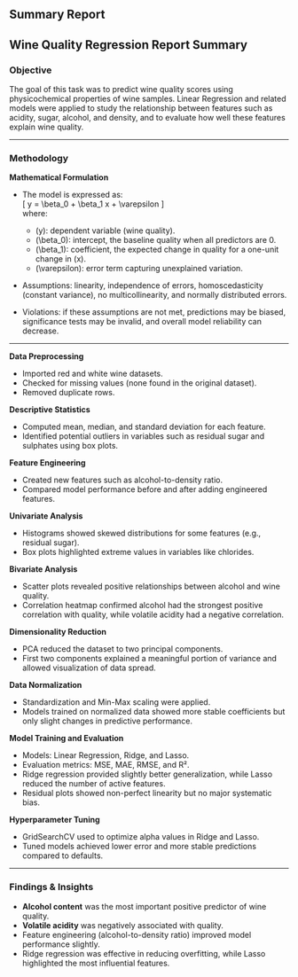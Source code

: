 ## Summary Report  
## Wine Quality Regression Report Summary  

### Objective  
The goal of this task was to predict wine quality scores using physicochemical properties of wine samples. Linear Regression and related models were applied to study the relationship between features such as acidity, sugar, alcohol, and density, and to evaluate how well these features explain wine quality.  

---

### Methodology  

**Mathematical Formulation**  
- The model is expressed as:  
  \[
  y = \beta_0 + \beta_1 x + \varepsilon
  \]  
  where:  
  - \(y\): dependent variable (wine quality).  
  - \(\beta_0\): intercept, the baseline quality when all predictors are 0.  
  - \(\beta_1\): coefficient, the expected change in quality for a one-unit change in \(x\).  
  - \(\varepsilon\): error term capturing unexplained variation.  

- Assumptions: linearity, independence of errors, homoscedasticity (constant variance), no multicollinearity, and normally distributed errors.  
- Violations: if these assumptions are not met, predictions may be biased, significance tests may be invalid, and overall model reliability can decrease.  

---

**Data Preprocessing**  
- Imported red and white wine datasets.  
- Checked for missing values (none found in the original dataset).  
- Removed duplicate rows.  

**Descriptive Statistics**  
- Computed mean, median, and standard deviation for each feature.  
- Identified potential outliers in variables such as residual sugar and sulphates using box plots.  

**Feature Engineering**  
- Created new features such as alcohol-to-density ratio.  
- Compared model performance before and after adding engineered features.  

**Univariate Analysis**  
- Histograms showed skewed distributions for some features (e.g., residual sugar).  
- Box plots highlighted extreme values in variables like chlorides.  

**Bivariate Analysis**  
- Scatter plots revealed positive relationships between alcohol and wine quality.  
- Correlation heatmap confirmed alcohol had the strongest positive correlation with quality, while volatile acidity had a negative correlation.  

**Dimensionality Reduction**  
- PCA reduced the dataset to two principal components.  
- First two components explained a meaningful portion of variance and allowed visualization of data spread.  

**Data Normalization**  
- Standardization and Min-Max scaling were applied.  
- Models trained on normalized data showed more stable coefficients but only slight changes in predictive performance.  

**Model Training and Evaluation**  
- Models: Linear Regression, Ridge, and Lasso.  
- Evaluation metrics: MSE, MAE, RMSE, and R².  
- Ridge regression provided slightly better generalization, while Lasso reduced the number of active features.  
- Residual plots showed non-perfect linearity but no major systematic bias.  

**Hyperparameter Tuning**  
- GridSearchCV used to optimize alpha values in Ridge and Lasso.  
- Tuned models achieved lower error and more stable predictions compared to defaults.  

---

### Findings & Insights  
- **Alcohol content** was the most important positive predictor of wine quality.  
- **Volatile acidity** was negatively associated with quality.  
- Feature engineering (alcohol-to-density ratio) improved model performance slightly.  
- Ridge regression was effective in reducing overfitting, while Lasso highlighted the most influential features.  
